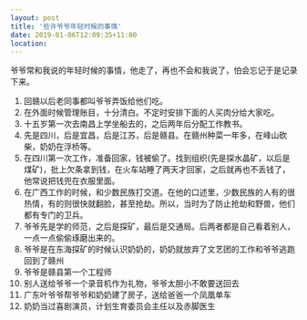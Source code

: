 ```yaml
---
layout: post
title: '些许爷爷年轻时候的事情'
date: 2019-01-06T12:09:35+11:00
location: 
---
```



爷爷常和我说的年轻时候的事情，他走了，再也不会和我说了，怕会忘记于是记录下来。
1. 回赣以后老同事都叫爷爷弄饭给他们吃。
2. 在外面时候管理账目，十分清白。不定时安排下面的人买肉分给大家吃。
3. 十五岁第一次去南昌上学坐船去的，之后两年后分配工作教书。
4. 先是四川，后是宜昌，后是江苏，后是赣县。在赣州种菜一年多，在峰山砍柴，奶奶在浮桥等。
5. 在四川第一次工作，准备回家，钱被偷了。找到组织(先是探水晶矿，以后是煤矿)，批上欠条拿到钱，在火车站睡了两天才回家，之后就再也不丢钱了，他常说把钱兜在衣服里面。
6. 在广西工作的时候，和少数民族打交道。在他的口述里，少数民族的人有的很热情，有的则很快就翻脸，甚至抢劫。所以，当时为了防止抢劫和野兽，他们都有专门的卫兵。
7. 爷爷先是学的师范，之后是探矿，最后是交通局。后两者都是自己看着别人，一点一点偷偷琢磨出来的。
8. 爷爷是在东海探矿的时候认识奶奶的，奶奶就放弃了文艺团的工作和爷爷逃跑回到了赣州
9. 爷爷是赣县第一个工程师
10. 别人送给爷爷一个录音机作为礼物，爷爷太胆小不敢要送回去
11. 广东叶爷爷帮爷爷和奶奶建了房子，送给爸爸一个凤凰单车
12. 奶奶当过喜剧演员，计划生育委员会主任以及赤脚医生